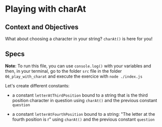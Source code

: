 # Playing with charAt

## Context and Objectives

What about choosing a character in your string? `charAt()` is here for you!

## Specs

**Note**: To run this file, you can use `console.log()` with your variables and then, in your terminal, go to the folder `src` file in the folder `06_play_with_charat` and execute the exercice with `node ./index.js`

Let's create different constants:

- a constant `letterAtThirdPosition` bound to a string that is the third position character in question using `charAt()` and the previous constant `question`

- a constant `letterAtFourthPosition` bound to a string: "The letter at the fourth position is r" using `charAt()` and the previous constant `question`
